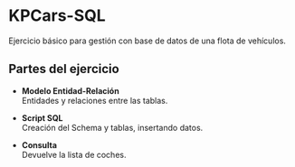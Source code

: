 # KPCars-SQL

Ejercicio básico para gestión con base de datos de una flota de vehículos.

## Partes del ejercicio

- **Modelo Entidad-Relación**  
   Entidades y relaciones entre las tablas.

- **Script SQL**  
   Creación del Schema y tablas, insertando datos.

- **Consulta**  
   Devuelve la lista de coches.
